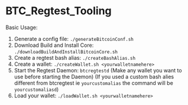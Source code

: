 # BTC_Regtest_Tooling


Basic Usage:
1. Generate a config file: `./generateBitcoinConf.sh`
2. Download Build and Install Core: `./downloadBuildAndInstallBitcoinCore.sh`
3. Create a regtest bash alias: `./createBashAlias.sh`
4. Create a wallet: `./createWallet.sh <yourwalletnamehere>`
5. Start the Regtest Daemon: `btcregtestd` (Make any wallet you want to use before starting the Daemon) 
(If you used a custom bash alies different from btcregtest ie `yourcustomalias` the command will be `yourcustomaliasd`)
6. Load your wallet: `./loadWallet.sh <yourwalletnamehere>`
